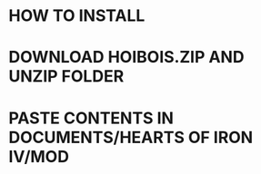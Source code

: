 #
# HOW TO INSTALL
#
# DOWNLOAD HOIBOIS.ZIP AND UNZIP FOLDER
#
# PASTE CONTENTS IN DOCUMENTS/HEARTS OF IRON IV/MOD
#